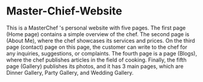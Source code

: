 # Master-Chief-Website

This is a MasterChef 's personal website with five pages. The first page (Home page) contains 
a simple overview of the chef. The second page is (About Me), where the chef showcases its 
services and prices. On the third page (contact) page on this page, the customer can write to 
the chef for any inquiries, suggestions, or complaints. The fourth page is a page (Blogs), where 
the chef publishes articles in the field of cooking. Finally, the fifth page (Gallery) publishes its 
photos, and it has 3 main pages, which are Dinner Gallery, Party Gallery, and Wedding Gallery.
